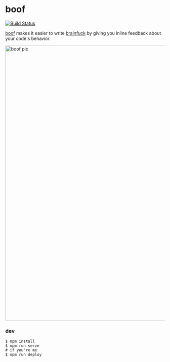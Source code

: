 # boof

[![Build Status](https://travis-ci.org/brandly/boof.svg?branch=master)](https://travis-ci.org/brandly/boof)

[boof](https://brandly.github.io/boof/) makes it easier to write [brainfuck](https://en.wikipedia.org/wiki/Brainfuck) by giving you inline feedback about your code's behavior.

<img width="870" alt="boof pic" src="https://user-images.githubusercontent.com/820696/37888280-7b11ddb4-3094-11e8-9c08-f16f4465ae5a.png">

### dev

```
$ npm install
$ npm run serve
# if you're me
$ npm run deploy
```
